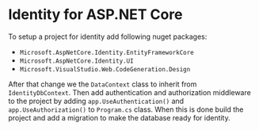 # Identity for ASP.NET Core

To setup a project for identity add following nuget packages:

- ``Microsoft.AspNetCore.Identity.EntityFrameworkCore``
- ``Microsoft.AspNetCore.Identity.UI``
- ``Microsoft.VisualStudio.Web.CodeGeneration.Design``

After that change we the ``DataContext`` class to inherit from ``IdentityDbContext``. Then add authentication and authorization middleware to the project by adding ``app.UseAuthentication()`` and ``app.UseAuthorization()`` to ``Program.cs`` class. When this is done build the project and add a migration to make the database ready for identity. 